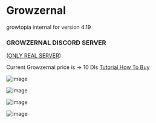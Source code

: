 # Growzernal
growtopia internal for version 4.19

### GROWZERNAL DISCORD SERVER
([ONLY REAL SERVER](https://discord.gg/SfUQG7ryxF))

Current Growzernal price is -> 10 Dls
[Tutorial How To Buy](https://discord.com/channels/1237858709724467230/1251499847861927936/1251502410002595952)

![image](https://github.com/kizetf/Growzernal/assets/135320386/989a5f64-63b0-4bc6-8f5b-4ddd3dcf3788)

![image](https://github.com/kizetf/Growzernal/assets/135320386/a1716b10-4971-417e-9301-3fddf58136d2)

![image](https://github.com/kizetf/Growzernal/assets/135320386/4b8bb56f-ad9b-405a-a388-3d8b069d5d18)

![image](https://github.com/kizetf/Growzernal/assets/135320386/1696ec84-c94a-4e92-8767-39cc1d317710)



